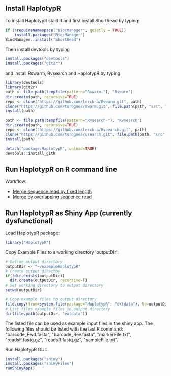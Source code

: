 
## Install HaplotypR
To install HaplotypR start R and first install ShortRead by typing:

```R
if (!requireNamespace("BiocManager", quietly = TRUE))
    install.packages("BiocManager")
BiocManager::install("ShortRead")
```

Then install devtools by typing

```R
install.packages("devtools")
install.packages("git2r")
```

and install Rswarm, Rvsearch and HaplotypR by typing

```R
library(devtools)
library(git2r)
path <- file.path(tempfile(pattern="Rswarm-"), "Rswarm")
dir.create(path, recursive=TRUE)
repo <- clone("https://github.com/lerch-a/Rswarm.git", path)
clone("https://github.com/torognes/swarm.git", file.path(path, "src", "swarm"))
install(path)

path <- file.path(tempfile(pattern="Rvsearch-"), "Rvsearch")
dir.create(path, recursive=TRUE)
repo <- clone("https://github.com/lerch-a/Rvsearch.git", path)
clone("https://github.com/torognes/vsearch.git", file.path(path, "src", "vsearch"))
install(path)

detach("package:HaplotypR", unload=TRUE)
devtools::install_gith
```

## Run HaplotypR on R command line
Workflow:
* [Merge sequence read by fixed length](/HaplotypR/documentation/bindReads)
* [Merge by overlapping sequence read](/HaplotypR/documentation/mergeReads)

## Run HaplotypR as Shiny App (currently dysfunctional)
Load HaplotypR package:
```R
library("HaplotypR")
```

Copy Example Files to a working directory 'outputDir':
```R
# Define output directory 
outputDir <- "~/exampleHaplotypR"  
# Create output directoy
if(!dir.exists(outputDir))
  dir.create(outputDir, recursive=T)
# Set working directory to output directory
setwd(outputDir)

# Copy example files to output directory
file.copy(from=system.file(package="HaplotypR", "extdata"), to=outputDir, recursive = T)
# List files example files in output directory
dir(file.path(outputDir, "extdata"))
```
The listed file can be used as example input files in the shiny app. The following files should be listed with the last R command: "barcode_Fwd.fasta", "barcode_Rev.fasta", "markerFile.txt", "readsF.fastq.gz", "readsR.fastq.gz", "sampleFile.txt". 


Run HaplotypR GUI:
```R
install.packages("shiny")
install.packages("shinyFiles")
runShinyApp()
```
